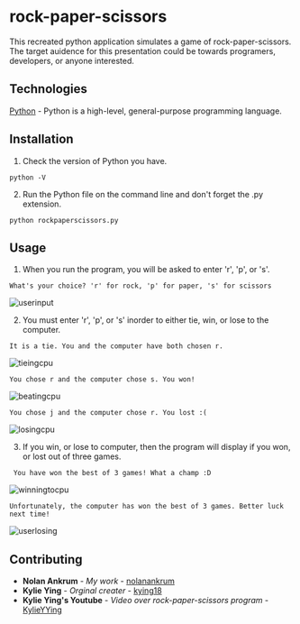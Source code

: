 # rock-paper-scissors

This recreated python application simulates a game of rock-paper-scissors. The target auidence for this presentation could be towards programers, developers, or anyone interested.

## Technologies
[Python](https://www.python.org/) - Python is a high-level, general-purpose programming language.  

## Installation
1. Check the version of Python you have.
```
python -V
```
2. Run the Python file on the command line and don't forget the .py extension.
```
python rockpaperscissors.py
```
## Usage
1. When you run the program, you will be asked to enter 'r', 'p', or 's'.
```
What's your choice? 'r' for rock, 'p' for paper, 's' for scissors
```
![userinput](https://user-images.githubusercontent.com/107952281/232849870-2d5d3409-c7c9-4a00-8bba-247189f5b81b.png)

2. You must enter 'r', 'p', or 's' inorder to either tie, win, or lose to the computer. 
```
It is a tie. You and the computer have both chosen r.
```
![tieingcpu](https://user-images.githubusercontent.com/107952281/232851044-f964cb83-4226-440f-b7ce-cd75cb5463ce.png)

```
You chose r and the computer chose s. You won!
```
![beatingcpu](https://user-images.githubusercontent.com/107952281/232852186-85e9dd2e-fb01-46f6-a380-8dc02e791cab.png)
```
You chose j and the computer chose r. You lost :(
```
![losingcpu](https://user-images.githubusercontent.com/107952281/232852373-ad23d5cf-b216-4fc5-a1a3-b7e9f51cf09d.png)

3. If you win, or lose to computer, then the program will display if you won, or lost out of three games.
```
 You have won the best of 3 games! What a champ :D
```
![winningtocpu](https://user-images.githubusercontent.com/107952281/232849131-112e65c0-4432-4db0-9a50-811b2d8ecfd5.png)
```
Unfortunately, the computer has won the best of 3 games. Better luck next time!
```
![userlosing](https://user-images.githubusercontent.com/107952281/232852910-cae9b275-688f-4a7f-a3d1-bf50779866b4.png)

## Contributing
* **Nolan Ankrum** - *My work* - [nolanankrum](https://github.com/nolanankrum/)
* **Kylie Ying** - *Orginal creater* - [kying18](https://github.com/kying18/rock-paper-scissors/blob/master/main.py)
* **Kylie Ying's Youtube** - *Video over rock-paper-scissors program* - [KylieYYing](https://www.youtube.com/watch?v=CDw3oKV5arA)
